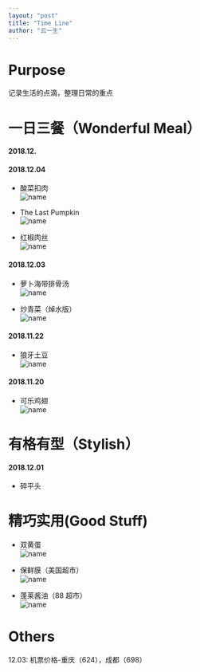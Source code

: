 ```yaml
---
layout: "post"
title: "Time Line"
author: "云一生"
---
```

# Purpose
记录生活的点滴，整理日常的重点

# 一日三餐（Wonderful Meal）
#### 2018.12.

#### 2018.12.04  
- 酸菜扣肉  
![name](https://raw.githubusercontent.com/YUNYISHENG/episode/gh-pages/_assets/images/lifestyle/%E9%85%B8%E8%8F%9C%E6%89%A3%E8%82%89.jpeg)  

- The Last Pumpkin  
![name](https://raw.githubusercontent.com/YUNYISHENG/episode/gh-pages/_assets/images/lifestyle/The%20Last%20Pumpkin.jpeg)   

- 红椒肉丝  
![name](https://raw.githubusercontent.com/YUNYISHENG/episode/gh-pages/_assets/images/lifestyle/%E7%BA%A2%E6%A4%92%E8%82%89%E4%B8%9D.jpeg)  


#### 2018.12.03  
- 萝卜海带排骨汤  
![name](https://raw.githubusercontent.com/YUNYISHENG/episode/gh-pages/_assets/images/lifestyle/%E8%90%9D%E5%8D%9C%E6%B5%B7%E5%B8%A6%E6%8E%92%E9%AA%A8%E6%B1%A4.jpeg)  

- 炒青菜（焯水版）  
![name](https://raw.githubusercontent.com/YUNYISHENG/episode/gh-pages/_assets/images/lifestyle/%E7%82%92%E9%9D%92%E8%8F%9C_%E6%B0%B4%E7%85%AE%E7%89%88%E6%9C%AC.jpeg)  

#### 2018.11.22
- 狼牙土豆  
![name](https://raw.githubusercontent.com/YUNYISHENG/episode/gh-pages/_assets/images/lifestyle/%E7%8B%BC%E7%89%99%E5%9C%9F%E8%B1%86.jpeg)

#### 2018.11.20
- 可乐鸡翅  
![name](https://raw.githubusercontent.com/YUNYISHENG/episode/gh-pages/_assets/images/lifestyle/%E5%8F%AF%E4%B9%90%E9%B8%A1%E7%BF%85.jpeg)


# 有格有型（Stylish）
#### 2018.12.01
- 碎平头

# 精巧实用(Good Stuff)  
- 双黄蛋  
![name](https://raw.githubusercontent.com/YUNYISHENG/episode/gh-pages/_assets/images/lifestyle/%E5%8F%8C%E9%BB%84%E8%9B%8B.jpeg)  

- 保鲜膜（美国超市）  
![name](https://raw.githubusercontent.com/YUNYISHENG/episode/gh-pages/_assets/images/lifestyle/%E4%BF%9D%E9%B2%9C%E8%86%9C.jpeg)  

- 蓬莱酱油（88 超市）  
![name](https://raw.githubusercontent.com/YUNYISHENG/episode/gh-pages/_assets/images/lifestyle/%E8%93%AC%E8%8E%B1%E9%85%B1%E6%B2%B9.jpeg)

# Others
12.03: 机票价格-重庆（624），成都（698）
